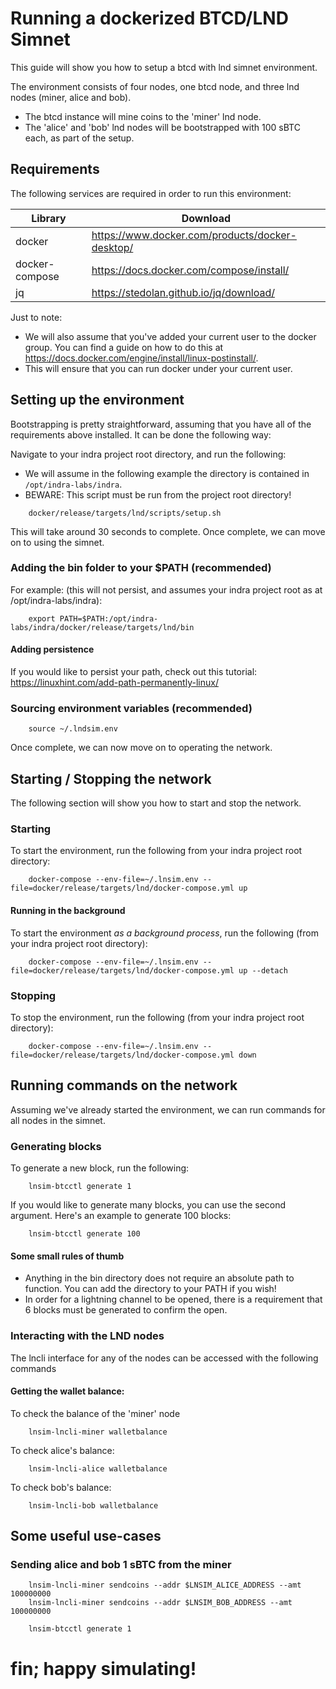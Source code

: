 # Running a dockerized BTCD/LND Simnet

This guide will show you how to setup a btcd with lnd simnet environment.

The environment consists of four nodes, one btcd node, and three lnd nodes (miner, alice and bob).

- The btcd instance will mine coins to the 'miner' lnd node.
- The 'alice' and 'bob' lnd nodes will be bootstrapped with 100 sBTC each, as part of the setup.

## Requirements

The following services are required in order to run this environment:

| Library        | Download                                        |
|----------------|-------------------------------------------------|
| docker         | https://www.docker.com/products/docker-desktop/ |
| docker-compose | https://docs.docker.com/compose/install/        |
| jq             | https://stedolan.github.io/jq/download/         |

Just to note:

- We will also assume that you've added your current user to the docker group. You can find a guide on how to do this at https://docs.docker.com/engine/install/linux-postinstall/.
- This will ensure that you can run docker under your current user.

## Setting up the environment

Bootstrapping is pretty straightforward, assuming that you have all of the requirements above installed. It can be done the following way:

Navigate to your indra project root directory, and run the following: 

- We will assume in the following example the directory is contained in `/opt/indra-labs/indra`.
- BEWARE: This script must be run from the project root directory!

```
    docker/release/targets/lnd/scripts/setup.sh
```
This will take around 30 seconds to complete. Once complete, we can move on to using the simnet.

### Adding the bin folder to your $PATH (recommended)

For example: (this will not persist, and assumes your indra project root as at /opt/indra-labs/indra):

```
    export PATH=$PATH:/opt/indra-labs/indra/docker/release/targets/lnd/bin
```

#### Adding persistence

If you would like to persist your path, check out this tutorial: https://linuxhint.com/add-path-permanently-linux/

### Sourcing environment variables (recommended)

```
    source ~/.lndsim.env
```

Once complete, we can now move on to operating the network.

## Starting / Stopping the network

The following section will show you how to start and stop the network.

### Starting
To start the environment, run the following from your indra project root directory:

```
    docker-compose --env-file=~/.lnsim.env --file=docker/release/targets/lnd/docker-compose.yml up
```

#### Running in the background

To start the environment *as a background process*, run the following (from your indra project root directory):

```
    docker-compose --env-file=~/.lnsim.env --file=docker/release/targets/lnd/docker-compose.yml up --detach
```

### Stopping

To stop the environment, run the following (from your indra project root directory):

```
    docker-compose --env-file=~/.lnsim.env --file=docker/release/targets/lnd/docker-compose.yml down
```

## Running commands on the network

Assuming we've already started the environment, we can run commands for all nodes in the simnet.

### Generating blocks

To generate a new block, run the following:

```
    lnsim-btcctl generate 1
```

If you would like to generate many blocks, you can use the second argument. Here's an example to generate 100 blocks:

```
    lnsim-btcctl generate 100
```

#### Some small rules of thumb

- Anything in the bin directory does not require an absolute path to function. You can add the directory to your PATH if you wish!
- In order for a lightning channel to be opened, there is a requirement that 6 blocks must be generated to confirm the open.

### Interacting with the LND nodes

The lncli interface for any of the nodes can be accessed with the following commands

#### Getting the wallet balance:

To check the balance of the 'miner' node
```
    lnsim-lncli-miner walletbalance
```
To check alice's balance:
```
    lnsim-lncli-alice walletbalance
```
To check bob's balance:
```
    lnsim-lncli-bob walletbalance
```

## Some useful use-cases

### Sending alice and bob 1 sBTC from the miner

``` 
    lnsim-lncli-miner sendcoins --addr $LNSIM_ALICE_ADDRESS --amt 100000000
    lnsim-lncli-miner sendcoins --addr $LNSIM_BOB_ADDRESS --amt 100000000
    
    lnsim-btcctl generate 1
```

# fin; happy simulating!
